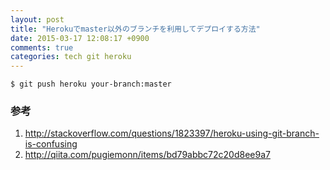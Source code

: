 ```yaml
---
layout: post
title: "Herokuでmaster以外のブランチを利用してデプロイする方法"
date: 2015-03-17 12:08:17 +0900
comments: true
categories: tech git heroku
---
```


```
$ git push heroku your-branch:master
```

### 参考

1. http://stackoverflow.com/questions/1823397/heroku-using-git-branch-is-confusing
1. http://qiita.com/pugiemonn/items/bd79abbc72c20d8ee9a7

